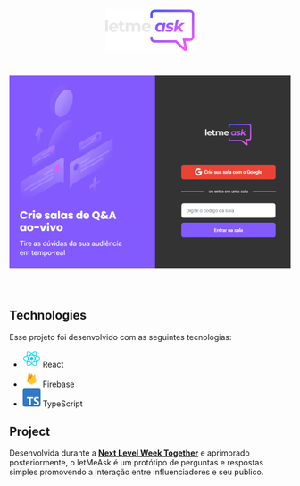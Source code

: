 
<p align="center">
  <img alt="Letmeask" src=".github/logo.svg" width="160px">
</p>

<h1 align="center">
    <img alt="Letmeask" src=".github/app.png" />
</h1>

<br>

## Technologies

Esse projeto foi desenvolvido com as seguintes tecnologias:

- <img alt="Letmeask" src=".github/react-logo.png" width="32px"> React
- <img alt="Letmeask" src=".github/firebase-logo.png" width="32px"> Firebase
- <img alt="Letmeask" src=".github/typescript-logo.png" width="32px"> TypeScript

## Project

Desenvolvida durante a **[Next Level Week Together](https://nextlevelweek.com/)** e aprimorado posteriormente, o letMeAsk é um protótipo de perguntas e respostas simples promovendo a interação entre influenciadores e seu publico.